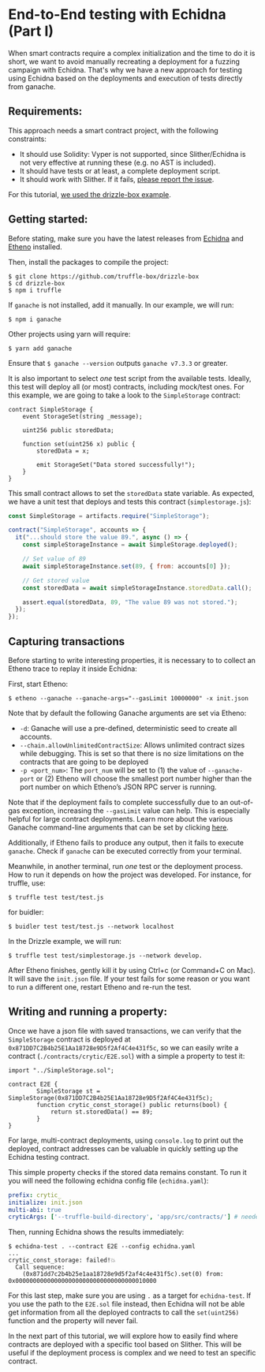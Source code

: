 # End-to-End testing with Echidna (Part I)

When smart contracts require a complex initialization and the time to do it is short, we want to avoid manually recreating a deployment for a fuzzing campaign with Echidna. That's why we have a new approach for testing using Echidna based on the deployments and execution of tests directly from ganache.

## Requirements:

This approach needs a smart contract project, with the following constraints:

* It should use Solidity: Vyper is not supported, since Slither/Echidna is not very effective at running these (e.g. no AST is included). 
* It should have tests or at least, a complete deployment script. 
* It should work with Slither. If it fails, [please report the issue](https://github.com/crytic/slither).

For this tutorial, [we used the drizzle-box example](https://github.com/truffle-box/drizzle-box). 

## Getting started:

Before stating, make sure you have the latest releases from [Echidna](https://github.com/crytic/echidna/releases) and [Etheno](https://github.com/crytic/etheno/releases) installed.

Then, install the packages to compile the project:

```
$ git clone https://github.com/truffle-box/drizzle-box
$ cd drizzle-box
$ npm i truffle
```

If `ganache` is not installed, add it manually. In our example, we will run: 

```
$ npm i ganache
```

Other projects using yarn will require:

```
$ yarn add ganache
```

Ensure that `$ ganache --version` outputs `ganache v7.3.3` or greater.

It is also important to select *one* test script from the available tests. Ideally, this test will deploy all (or most) contracts, including mock/test ones. For this example, we are going to take a look to the `SimpleStorage` contract:

```solidity
contract SimpleStorage {
    event StorageSet(string _message);

    uint256 public storedData;

    function set(uint256 x) public {
        storedData = x;

        emit StorageSet("Data stored successfully!");
    }
}
```

This small contract allows to set the `storedData` state variable. As expected, we have a unit test that deploys and tests this contract (`simplestorage.js`):

```js
const SimpleStorage = artifacts.require("SimpleStorage");

contract("SimpleStorage", accounts => {
  it("...should store the value 89.", async () => {
    const simpleStorageInstance = await SimpleStorage.deployed();

    // Set value of 89
    await simpleStorageInstance.set(89, { from: accounts[0] });

    // Get stored value
    const storedData = await simpleStorageInstance.storedData.call();

    assert.equal(storedData, 89, "The value 89 was not stored.");
  });
});
```

## Capturing transactions

Before starting to write interesting properties, it is necessary to to collect an Etheno trace to replay it inside Echidna:

First, start Etheno: 

```
$ etheno --ganache --ganache-args="--gasLimit 10000000" -x init.json
```

Note that by default the following Ganache arguments are set via Etheno:
- `-d`: Ganache will use a pre-defined, deterministic seed to create all accounts.
- `--chain.allowUnlimitedContractSize`: Allows unlimited contract sizes while debugging. This is set so that there is no size limitations on the contracts that are going to be deployed
- `-p <port_num>`: The `port_num` will be set to (1) the value of `--ganache-port` or (2) Etheno will choose the smallest port number higher than the port number on which Etheno’s JSON RPC server is running.

Note that if the deployment fails to complete successfully due to an out-of-gas exception, increasing the `--gasLimit` value can help.
This is especially helpful for large contract deployments. Learn more about the various Ganache command-line arguments that can be set by clicking [here](https://www.npmjs.com/package/ganache). 

Additionally, if Etheno fails to produce any output, then it fails to execute `ganache`. Check if `ganache` can be executed correctly from your terminal.

Meanwhile, in another terminal, run *one* test or the deployment process. How to run it depends on how the project was developed. For instance, for truffle, use:

```
$ truffle test test/test.js
```

for buidler:

```
$ buidler test test/test.js --network localhost
```

In the Drizzle example, we will run:

```
$ truffle test test/simplestorage.js --network develop.
```

After Etheno finishes, gently kill it by using Ctrl+c (or Command+C on Mac). It will save the `init.json` file. If your test fails for some reason or you want to run a different one, restart Etheno and re-run the test.

## Writing and running a property:

Once we have a json file with saved transactions, we can verify that the `SimpleStorage` contract is deployed at `0x871DD7C2B4b25E1Aa18728e9D5f2Af4C4e431f5c`, so we can easily write a contract (`./contracts/crytic/E2E.sol`) with a simple a property to test it:

```solidity
import "../SimpleStorage.sol";

contract E2E {
        SimpleStorage st = SimpleStorage(0x871DD7C2B4b25E1Aa18728e9D5f2Af4C4e431f5c);
        function crytic_const_storage() public returns(bool) {
            return st.storedData() == 89;
        }
}
```

For large, multi-contract deployments, using `console.log` to print out the deployed, contract addresses can be valuable in quickly setting up the Echidna testing contract.

This simple property checks if the stored data remains constant. To run it you will need the following echidna config file (`echidna.yaml`):

```yaml
prefix: crytic_
initialize: init.json
multi-abi: true
cryticArgs: ['--truffle-build-directory', 'app/src/contracts/'] # needed by drizzle
```

Then, running Echidna shows the results immediately: 

```
$ echidna-test . --contract E2E --config echidna.yaml
...
crytic_const_storage: failed!💥  
  Call sequence:
    (0x871dd7c2b4b25e1aa18728e9d5f2af4c4e431f5c).set(0) from: 0x0000000000000000000000000000000000010000
```

For this last step, make sure you are using `.` as a target for `echidna-test`. If you use the path to the `E2E.sol` file instead, then Echidna will not be able get information from all the deployed contracts to call the `set(uint256)` function and the property will never fail.

In the next part of this tutorial, we will explore how to easily find where contracts are deployed with a specific tool based on Slither. This will be useful if the deployment process is complex and we need to test an specific contract.
